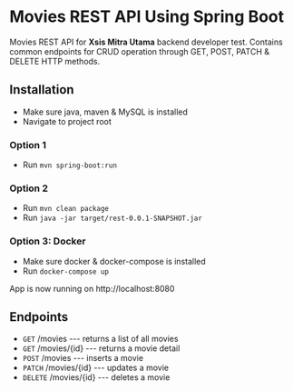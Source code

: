 # Movies REST API Using Spring Boot
Movies REST API for **Xsis Mitra Utama** backend developer test.
Contains common endpoints for CRUD operation through GET, POST, PATCH & DELETE HTTP methods.

## Installation
- Make sure java, maven & MySQL is installed
- Navigate to project root
### Option 1
- Run `mvn spring-boot:run`
### Option 2
- Run `mvn clean package`
- Run `java -jar target/rest-0.0.1-SNAPSHOT.jar`
### Option 3: Docker
- Make sure docker & docker-compose is installed
- Run `docker-compose up`

App is now running on http://localhost:8080

## Endpoints
- `GET` /movies --- returns a list of all movies
- `GET` /movies/{id} --- returns a movie detail
- `POST` /movies --- inserts a movie
- `PATCH` /movies/{id} --- updates a movie
- `DELETE` /movies/{id} --- deletes a movie

